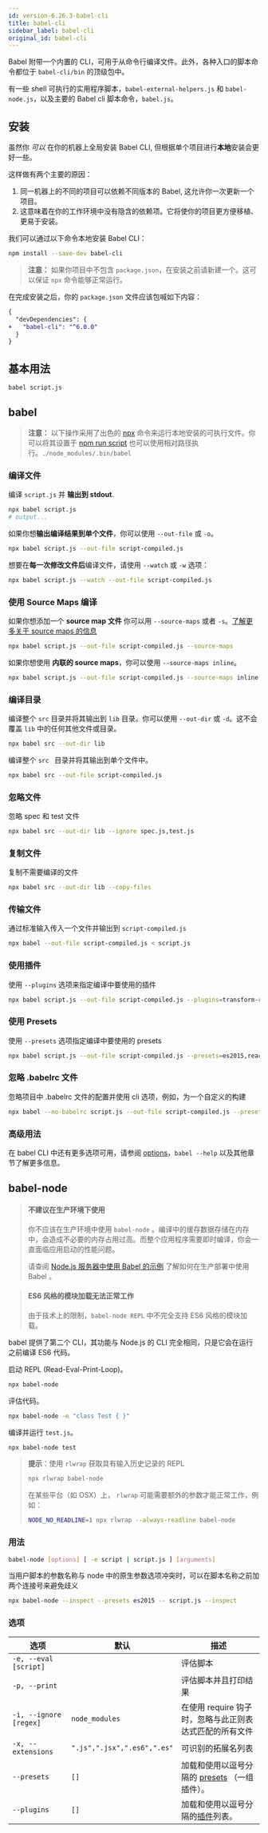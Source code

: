 ```yaml
---
id: version-6.26.3-babel-cli
title: babel-cli
sidebar_label: babel-cli
original_id: babel-cli
---
```


Babel 附带一个内置的 CLI，可用于从命令行编译文件。此外，各种入口的脚本命令都位于 `babel-cli/bin` 的顶级包中。

有一些 shell 可执行的实用程序脚本，`babel-external-helpers.js` 和 `babel-node.js`，以及主要的 Babel cli 脚本命令，`babel.js`。

## 安装

虽然你 _可以_ 在你的机器上全局安装 Babel CLI, 但根据单个项目进行**本地**安装会更好一些。

这样做有两个主要的原因：

1. 同一机器上的不同的项目可以依赖不同版本的 Babel, 这允许你一次更新一个项目。
2. 这意味着在你的工作环境中没有隐含的依赖项。它将使你的项目更方便移植、更易于安装。

我们可以通过以下命令本地安装 Babel CLI：

```sh
npm install --save-dev babel-cli
```

> **注意：** 如果你项目中不包含 `package.json`，在安装之前请新建一个。这可以保证 `npx` 命令能够正常运行。

在完成安装之后，你的 `package.json` 文件应该包喊如下内容：

```diff
{
  "devDependencies": {
+   "babel-cli": "^6.0.0"
  }
}
```

## 基本用法 

```sh
babel script.js
```

## babel

> **注意：** 以下操作采用了出色的 [npx](https://medium.com/@maybekatz/introducing-npx-an-npm-package-runner-55f7d4bd282b) 命令来运行本地安装的可执行文件。你可以将其设置于 [npm run script](https://docs.npmjs.com/cli/run-script) 也可以使用相对路径执行。`./node_modules/.bin/babel`

### 编译文件

编译 `script.js` 并 **输出到 stdout**.

```sh
npx babel script.js
# output...
```

如果你想**输出编译结果到单个文件**，你可以使用 `--out-file` 或  `-o`。

```sh
npx babel script.js --out-file script-compiled.js
```

想要在**每一次修改文件后**编译文件，请使用 `--watch` 或 `-w` 选项：

```sh
npx babel script.js --watch --out-file script-compiled.js
```

### 使用 Source Maps 编译

如果你想添加一个 **source map 文件** 你可以用 `--source-maps` 或者 `-s`。[了解更多关于 source maps 的信息](http://www.html5rocks.com/en/tutorials/developertools/sourcemaps/)

```sh
npx babel script.js --out-file script-compiled.js --source-maps
```

如果你想使用 **内联的 source maps**，你可以使用 `--source-maps inline`。

```sh
npx babel script.js --out-file script-compiled.js --source-maps inline
```

### 编译目录

编译整个 `src` 目录并将其输出到 `lib` 目录。你可以使用 `--out-dir` 或 `-d`。这不会覆盖 `lib` 中的任何其他文件或目录。

```sh
npx babel src --out-dir lib
```

编译整个 `src ` 目录并将其输出到单个文件中。

```sh
npx babel src --out-file script-compiled.js
```

### 忽略文件

忽略 spec 和 test 文件

```sh
npx babel src --out-dir lib --ignore spec.js,test.js
```

### 复制文件

复制不需要编译的文件

```sh
npx babel src --out-dir lib --copy-files
```

### 传输文件

通过标准输入传入一个文件并输出到 `script-compiled.js`

```sh
npx babel --out-file script-compiled.js < script.js
```

### 使用插件

使用 `--plugins` 选项来指定编译中要使用的插件

```sh
npx babel script.js --out-file script-compiled.js --plugins=transform-runtime,transform-es2015-modules-amd
```

### 使用 Presets

使用 `--presets` 选项指定编译中要使用的 presets

```sh
npx babel script.js --out-file script-compiled.js --presets=es2015,react
```

### 忽略 .babelrc 文件

忽略项目中 .babelrc 文件的配置并使用 cli 选项，例如，为一个自定义的构建

```sh
npx babel --no-babelrc script.js --out-file script-compiled.js --presets=es2015,react
```

### 高级用法

在 babel CLI 中还有更多选项可用，请参阅 [options](babel-core#options)，`babel --help` 以及其他章节了解更多信息。

## babel-node

> #### 不建议在生产环境下使用
>
> 你不应该在生产环境中使用 `babel-node` 。编译中的缓存数据存储在内存中，会造成不必要的内存占用过高。而整个应用程序需要即时编译，你会一直面临应用启动的性能问题。
>
> 请查阅 [Node.js 服务器中使用 Babel 的示例](https://github.com/babel/example-node-server) 了解如何在生产部署中使用 Babel 。

> #### ES6 风格的模块加载无法正常工作
>
> 由于技术上的限制，`babel-node REPL` 中不完全支持 ES6 风格的模块加载。

babel 提供了第二个 CLI，其功能与 Node.js 的 CLI 完全相同，只是它会在运行之前编译 ES6 代码。

启动 REPL (Read-Eval-Print-Loop)。

```sh
npx babel-node
```

评估代码。

```sh
npx babel-node -e "class Test { }"
```

编译并运行 `test.js`。

```sh
npx babel-node test
```

> **提示**：使用 `rlwrap` 获取具有输入历史记录的 REPL
>
> ```sh
> npx rlwrap babel-node
> ```
>
> 在某些平台（如 OSX）上， `rlwrap` 可能需要额外的参数才能正常工作，例如：
>
> ```sh
> NODE_NO_READLINE=1 npx rlwrap --always-readline babel-node
> ```

### 用法

```sh
babel-node [options] [ -e script | script.js ] [arguments]
```

当用户脚本的参数名称与 node 中的原生参数选项冲突时，可以在脚本名称之前加两个连接号来避免歧义

```sh
npx babel-node --inspect --presets es2015 -- script.js --inspect
```

### 选项

| 选项                   | 默认              | 描述                     |
| ------------------------ | -------------------- | ------------------------------- |
| `-e, --eval [script]`    |                      | 评估脚本                 |
| `-p, --print`            |                      | 评估脚本并且打印结果 |
| `-i, --ignore [regex]`   | `node_modules`       | 在使用 require 钩子时，忽略与此正则表达式匹配的所有文件 |
| `-x, --extensions`       | `".js",".jsx",".es6",".es"` | 可识别的拓展名列表 |
| `--presets`                | `[]`                 | 加载和使用以逗号分隔的 [presets](/docs/plugins/#preset) （一组插件）。 |
| `--plugins`                | `[]`                 | 加载和使用以逗号分隔的[插件](/docs/plugins/)列表。
